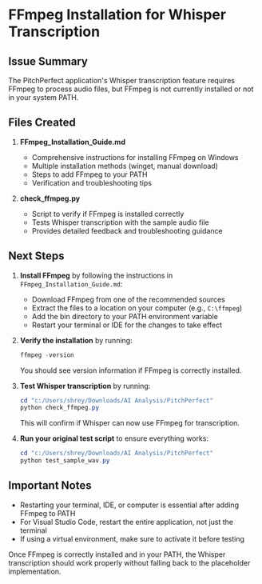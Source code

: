 # FFmpeg Installation for Whisper Transcription

## Issue Summary
The PitchPerfect application's Whisper transcription feature requires FFmpeg to process audio files, but FFmpeg is not currently installed or not in your system PATH.

## Files Created

1. **FFmpeg_Installation_Guide.md**
   - Comprehensive instructions for installing FFmpeg on Windows
   - Multiple installation methods (winget, manual download)
   - Steps to add FFmpeg to your PATH
   - Verification and troubleshooting tips

2. **check_ffmpeg.py**
   - Script to verify if FFmpeg is installed correctly
   - Tests Whisper transcription with the sample audio file
   - Provides detailed feedback and troubleshooting guidance

## Next Steps

1. **Install FFmpeg** by following the instructions in `FFmpeg_Installation_Guide.md`:
   - Download FFmpeg from one of the recommended sources
   - Extract the files to a location on your computer (e.g., `C:\ffmpeg`)
   - Add the bin directory to your PATH environment variable
   - Restart your terminal or IDE for the changes to take effect

2. **Verify the installation** by running:
   ```powershell
   ffmpeg -version
   ```
   You should see version information if FFmpeg is correctly installed.

3. **Test Whisper transcription** by running:
   ```powershell
   cd "c:/Users/shrey/Downloads/AI Analysis/PitchPerfect"
   python check_ffmpeg.py
   ```
   This will confirm if Whisper can now use FFmpeg for transcription.

4. **Run your original test script** to ensure everything works:
   ```powershell
   cd "c:/Users/shrey/Downloads/AI Analysis/PitchPerfect"
   python test_sample_wav.py
   ```

## Important Notes

- Restarting your terminal, IDE, or computer is essential after adding FFmpeg to PATH
- For Visual Studio Code, restart the entire application, not just the terminal
- If using a virtual environment, make sure to activate it before testing

Once FFmpeg is correctly installed and in your PATH, the Whisper transcription should work properly without falling back to the placeholder implementation.

